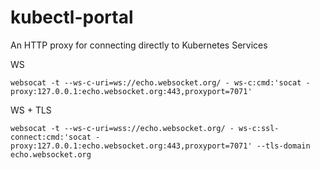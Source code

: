 # kubectl-portal
An HTTP proxy for connecting directly to Kubernetes Services

WS
```
websocat -t --ws-c-uri=ws://echo.websocket.org/ - ws-c:cmd:'socat - proxy:127.0.0.1:echo.websocket.org:443,proxyport=7071'
```

WS + TLS
```
websocat -t --ws-c-uri=wss://echo.websocket.org/ - ws-c:ssl-connect:cmd:'socat - proxy:127.0.0.1:echo.websocket.org:443,proxyport=7071' --tls-domain echo.websocket.org
```
